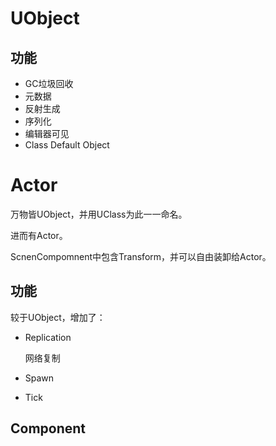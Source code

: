 # UObject

## 功能

- GC垃圾回收
- 元数据
- 反射生成
- 序列化
- 编辑器可见
- Class Default Object

# Actor

万物皆UObject，并用UClass为此一一命名。

进而有Actor。

ScnenCompomnent中包含Transform，并可以自由装卸给Actor。

## 功能

较于UObject，增加了：

- Replication

  网络复制

- Spawn

- Tick

## Component

